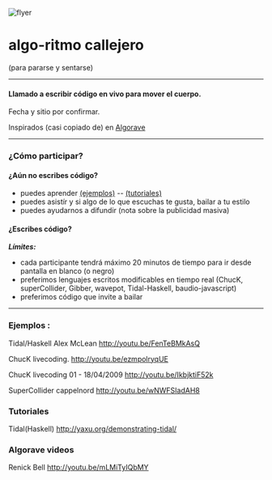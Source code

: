 
![flyer](https://raw.githubusercontent.com/son0p/algorritmoCallejero/master/imagenes/algoRitmoCallejeroFlyer.png)


algo-ritmo callejero
===============
(para pararse y sentarse)


----
#### Llamado a escribir código en vivo para mover el cuerpo.
Fecha y sitio por confirmar.

Inspirados (casi copiado de) en [Algorave](http://algorave.com/)

----
### ¿Cómo participar?

#### ¿Aún no escribes código?
- puedes aprender [(ejemplos)](https://github.com/son0p/algorritmoCallejero/blob/master/README.md#ejemplos-) -- [(tutoriales)](https://github.com/son0p/algorritmoCallejero/blob/master/README.md#tutoriales)
- puedes asistír y si algo de lo que escuchas te gusta, bailar a tu estilo
- puedes ayudarnos a difundir (nota sobre la publicidad masiva)

#### ¿Escribes código?
___Límites:___ 
- cada participante tendrá máximo 20 minutos de tiempo para ir desde pantalla en blanco (o negro) 
- preferimos lenguajes escritos modificables en tiempo real (ChucK, superCollider, Gibber, wavepot, Tidal-Haskell, baudio-javascript)
- preferimos código que invite a bailar


---
### Ejemplos :

Tidal/Haskell Alex McLean http://youtu.be/FenTeBMkAsQ   


ChucK livecoding.  http://youtu.be/ezmpolryqUE

ChucK livecoding 01 - 18/04/2009 http://youtu.be/IkbjktiF52k


SuperCollider cappelnord http://youtu.be/wNWFSIadAH8

### Tutoriales
Tidal(Haskell) http://yaxu.org/demonstrating-tidal/

### Algorave videos
Renick Bell http://youtu.be/mLMiTyIQbMY



